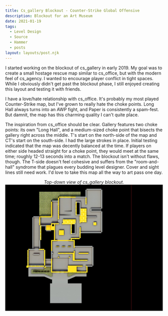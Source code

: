 ```yaml
---
title: Cs_gallery Blockout - Counter-Strike Global Offensive
description: Blockout for an Art Museum 
date: 2021-01-19
tags:
  - Level Design
  - Source
  - Hammer
  - posts
layout: layouts/post.njk
---
```


<p>I started working on the blockout of cs_gallery in early 2019. My goal was to create a small hostage rescue map similar to cs_office, but with the modern feel of cs_agency. I wanted to encourage player conflict in tight spaces. While I obviously didn't get past the blockout phase, I still enjoyed creating this layout and testing it with friends.</p>

<p>I have a love/hate relationship with cs_office. It's probably my most played Counter-Strike map, but I've grown to really hate the choke points. Long Hall always turns into an AWP fight, and Paper is consistently a spam-fest. But damnit, the map has this charming quality I can't quite place.</p>

<p>The inspiration from cs_office should be clear. Gallery features two choke points: its own "Long Hall", and a medium-sized choke point that bisects the gallery right across the middle. T's start on the north-side of the map and CT's start on the south-side. I had the large strokes in place. Initial testing indicated that the map was decently balanced at the time. If players on either side headed straight for a choke point, they would meet at the same time; roughly 12-13 seconds into a match. The blockout isn't without flaws, though. The T-side doesn't feel cohesive and suffers from the "room-and-hall" syndrome that plagues every budding level designer. Cover and sight lines still need work. I'd love to take this map all the way to art pass one day.</p>

<p style="text-align: center"><i>Top-down view of cs_gallery blockout.</i><br><img src="/img/gallery.jpg"></p>